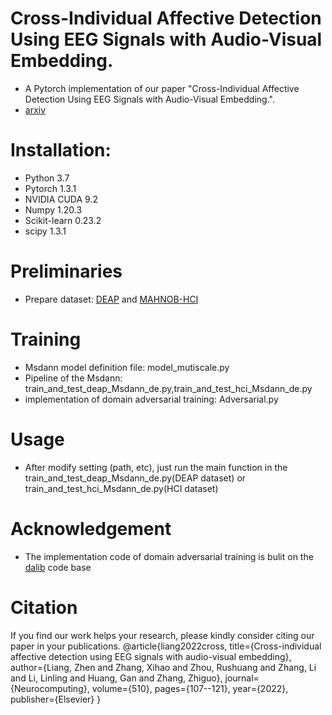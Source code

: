 Cross-Individual Affective Detection Using EEG Signals with Audio-Visual Embedding.
=
* A Pytorch implementation of our paper "Cross-Individual Affective Detection Using EEG Signals with Audio-Visual Embedding.".<br> 
* [arxiv](https://arxiv.org/abs/2202.06509)
# Installation:
* Python 3.7
* Pytorch 1.3.1
* NVIDIA CUDA 9.2
* Numpy 1.20.3
* Scikit-learn 0.23.2
* scipy 1.3.1
# Preliminaries
* Prepare dataset: [DEAP](http://www.eecs.qmul.ac.uk/mmv/datasets/deap/) and [MAHNOB-HCI](https://mahnob-db.eu/hci-tagging/)
# Training 
* Msdann model definition file: model_mutiscale.py 
* Pipeline of the Msdann: train_and_test_deap_Msdann_de.py,train_and_test_hci_Msdann_de.py
* implementation of domain adversarial training: Adversarial.py
# Usage
* After modify setting (path, etc), just run the main function in the train_and_test_deap_Msdann_de.py(DEAP dataset) or train_and_test_hci_Msdann_de.py(HCI dataset)
# Acknowledgement
* The implementation code of domain adversarial training is bulit on the [dalib](https://dalib.readthedocs.io/en/latest/index.html) code base 
# Citation
If you find our work helps your research, please kindly consider citing our paper in your publications.
@article{liang2022cross,
  title={Cross-individual affective detection using EEG signals with audio-visual embedding},
  author={Liang, Zhen and Zhang, Xihao and Zhou, Rushuang and Zhang, Li and Li, Linling and Huang, Gan and Zhang, Zhiguo},
  journal={Neurocomputing},
  volume={510},
  pages={107--121},
  year={2022},
  publisher={Elsevier}
}
